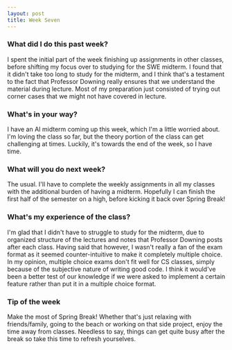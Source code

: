 ```yaml
---
layout: post
title: Week Seven
---
```


### What did I do this past week?
I spent the initial part of the week finishing up assignments in other classes, before shifting my focus over to studying for the SWE midterm. I found that it didn't take too long to study for the midterm, and I think that's a testament to the fact that Professor Downing really ensures that we understand the material during lecture. Most of my preparation just consisted of trying out corner cases that we might not have covered in lecture.

### What's in your way?
I have an AI midterm coming up this week, which I'm a little worried about. I'm loving the class so far, but the theory portion of the class can get challenging at times. Luckily, it's towards the end of the week, so I have time.

### What will you do next week?
The usual. I'll have to complete the weekly assignments in all my classes with the additional burden of having a midterm. Hopefully I can finish the first half of the semester on a high, before kicking it back over Spring Break!

### What's my experience of the class?
I'm glad that I didn't have to struggle to study for the midterm, due to organized structure of the lectures and notes that Professor Downing posts after each class. Having said that however, I wasn't really a fan of the exam format as it seemed counter-intuitive to make it completely multiple choice. In my opinion, multiple choice exams don't fit well for CS classes, simply because of the subjective nature of writing good code. I think it would've been a better test of our knowledge if we were asked to implement a certain feature rather than put it in a multiple choice format.

### Tip of the week
Make the most of Spring Break! Whether that's just relaxing with friends/family, going to the beach or working on that side project, enjoy the time away from classes. Needless to say, things can get quite busy after the break so take this time to refresh yourselves.
